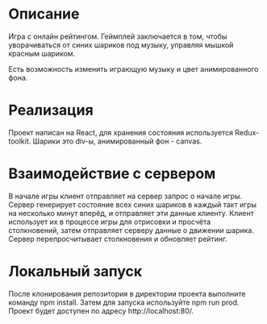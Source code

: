 # Описание

Игра с онлайн рейтингом. Геймплей заключается в том, чтобы уворачиваться от синих шариков под музыку, управляя мышкой красным шариком.

Есть возможность изменить играющую музыку и цвет анимированного фона.

# Реализация

Проект написан на React, для хранения состояния используется Redux-toolkit. Шарики это div-ы, анимированный фон - canvas.

# Взаимодействие с сервером

В начале игры клиент отправляет на сервер запрос о начале игры. Сервер генерирует состояние всех синих шариков в каждый такт игры на несколько минут вперёд, и отправляет эти данные клиенту. Клиент использует их в процессе игры для отрисовки и просчёта столкновений, затем отправляет серверу данные о движении шарика. Сервер перепросчитывает столкновения и обновляет рейтинг.

# Локальный запуск

После клонирования репозитория в директории проекта выполните команду npm install. Затем для запуска используйте npm run prod. Проект будет доступен по адресу http://localhost:80/.
